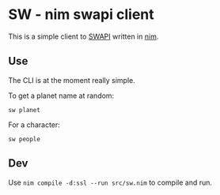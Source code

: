 # SW - nim swapi client

This is a simple client to [SWAPI](https://swapi.co/) written in [nim](https://nim-lang.org/).

## Use

The CLI is at the moment really simple.

To get a planet name at random:

`sw planet`

For a character:

`sw people`

## Dev

Use `nim compile -d:ssl --run src/sw.nim` to compile and run.